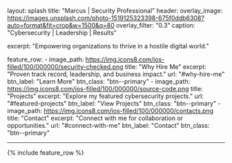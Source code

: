 

layout: splash
title: "Marcus | Security Professional"
header:
	overlay_image: https://images.unsplash.com/photo-1519125323398-675f0ddb6308?auto=format&fit=crop&w=1500&q=80
	overlay_filter: "0.3"
	caption: "Cybersecurity | Leadership | Results"

excerpt: "Empowering organizations to thrive in a hostile digital world."

feature_row:
	- image_path: https://img.icons8.com/ios-filled/100/000000/security-checked.png
		title: "Why Hire Me"
		excerpt: "Proven track record, leadership, and business impact."
		url: "#why-hire-me"
		btn_label: "Learn More"
		btn_class: "btn--primary"
	- image_path: https://img.icons8.com/ios-filled/100/000000/source-code.png
		title: "Projects"
		excerpt: "Explore my featured cybersecurity projects."
		url: "#featured-projects"
		btn_label: "View Projects"
		btn_class: "btn--primary"
	- image_path: https://img.icons8.com/ios-filled/100/000000/contacts.png
		title: "Contact"
		excerpt: "Connect with me for collaboration or opportunities."
		url: "#connect-with-me"
		btn_label: "Contact"
		btn_class: "btn--primary"

---

{% include feature_row %}
